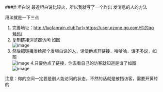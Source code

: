 ###炸坦白说
最近坦白说比较火，所以我就写了一个炸出 发消息的人的方法

用法就是一下三点
1. 完善地址：http://luofanrain.club?url=https://user.qzone.qq.com/你的qq号码/
2. 复制链接浏览器访问 如图<br>
![image](https://note.youdao.com/favicon.ico)
3. 然后把链接发给那个发坦白说的人，诱使他点开链接，哈哈哈，话不多说，如图<br>
![image](https://note.youdao.com/favicon.ico)
4.只要他点了链接，你去看自己的访客就知道是谁了如图<br>
![image](https://note.youdao.com/favicon.ico)


注意：你的空间一定要是别人能访问的状态，不然的话就是被挡访客，需要开黄砖的
